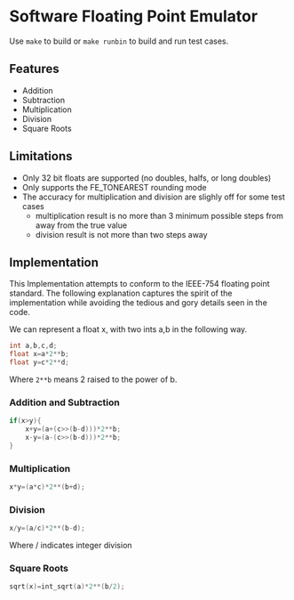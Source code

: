 # Software Floating Point Emulator

Use `make` to build or `make runbin` to build and run test cases.

## Features

* Addition
* Subtraction
* Multiplication
* Division
* Square Roots

## Limitations
* Only 32 bit floats are supported (no doubles, halfs, or long doubles)
* Only supports the FE_TONEAREST rounding mode
* The accuracy for multiplication and division are slighly off for some test cases 
	* multiplication result is no more than 3 minimum possible steps from away from the true value
	* division result is not more than two steps away


## Implementation

This Implementation attempts to conform to the IEEE-754 floating point standard.
The following explanation captures the spirit of the implementation
while avoiding the tedious and gory details seen in the code.

We can represent a float x, with two ints a,b in the following way.

```c
int a,b,c,d;
float x=a*2**b;
float y=c*2**d;
```
Where `2**b` means 2 raised to the power of b.
### Addition and Subtraction
```c
if(x>y){
	x+y=(a+(c>>(b-d)))*2**b;
	x-y=(a-(c>>(b-d)))*2**b;
}
```
### Multiplication
```c
x*y=(a*c)*2**(b+d);
```
### Division
```c
x/y=(a/c)*2**(b-d);
```
Where / indicates integer division
### Square Roots
```c
sqrt(x)=int_sqrt(a)*2**(b/2);
```

















